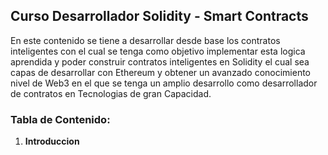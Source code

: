 ## Curso Desarrollador Solidity - Smart Contracts

En este contenido se tiene a desarrollar desde base los contratos inteligentes con el cual se tenga como objetivo implementar 
esta logica aprendida y poder construir contratos inteligentes en Solidity el cual sea capas de desarrollar con Ethereum y obtener un avanzado conocimiento 
nivel de Web3 en el que se tenga un amplio desarrollo como desarrollador de contratos en Tecnologias de gran Capacidad.

### Tabla de Contenido: 

1. **Introduccion**


